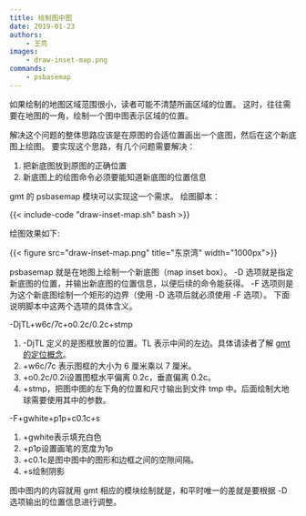 ```yaml
---
title: 绘制图中图
date: 2019-01-23
authors:
    - 王亮
images:
    - draw-inset-map.png
commands:
    - psbasemap
---
```


如果绘制的地图区域范围很小，读者可能不清楚所画区域的位置。
这时，往往需要在地图的一角，绘制一个图中图表示区域的位置。

解决这个问题的整体思路应该是在原图的合适位置画出一个底图，然后在这个新底图上绘图。
要实现这个思路，有几个问题需要解决：

1. 把新底图放到原图的正确位置
2. 新底图上的绘图命令必须要能知道新底图的位置信息

gmt 的 psbasemap 模块可以实现这一个需求。
绘图脚本：

{{< include-code "draw-inset-map.sh" bash >}}

绘图效果如下:

{{< figure src="draw-inset-map.png" title="东京湾" width="1000px">}}

psbasemap 就是在地图上绘制一个新底图（map inset box）。
-D 选项就是指定新底图的位置，并输出新底图的位置信息，以便后续的命令能获得。
-F 选项则是为这个新底图绘制一个矩形的边界（使用 -D 选项后就必须使用 -F 选项）。
下面说明脚本中这两个选项的具体含义。

-DjTL+w6c/7c+o0.2c/0.2c+stmp

1. -DjTL 定义的是图框放置的位置。TL 表示中间的左边。具体请读者了解 [gmt 的定位概念](https://docs.gmt-china.org/basic/embellishments/#id2)。
2. +w6c/7c 表示图框的大小为 6 厘米乘以 7 厘米。
3. +o0.2c/0.2i设置图框水平偏离 0.2c，垂直偏离 0.2c。
4. +stmp，把图中图的左下角的位置和尺寸输出到文件 tmp 中。后面绘制大地球需要使用其中的参数。

-F+gwhite+p1p+c0.1c+s

1. +gwhite表示填充白色
2. +p1p设置画笔的宽度为1p
3. +c0.1c是图中图中的图形和边框之间的空隙间隔。
4. +s绘制阴影

图中图内的内容就用 gmt 相应的模块绘制就是，和平时唯一的差就是要根据 -D 选项输出的位置信息进行调整。
